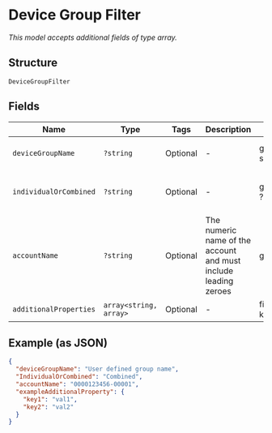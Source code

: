 
# Device Group Filter

*This model accepts additional fields of type array.*

## Structure

`DeviceGroupFilter`

## Fields

| Name | Type | Tags | Description | Getter | Setter |
|  --- | --- | --- | --- | --- | --- |
| `deviceGroupName` | `?string` | Optional | - | getDeviceGroupName(): ?string | setDeviceGroupName(?string deviceGroupName): void |
| `individualOrCombined` | `?string` | Optional | - | getIndividualOrCombined(): ?string | setIndividualOrCombined(?string individualOrCombined): void |
| `accountName` | `?string` | Optional | The numeric name of the account and must include leading zeroes | getAccountName(): ?string | setAccountName(?string accountName): void |
| `additionalProperties` | `array<string, array>` | Optional | - | findAdditionalProperty(string key): array | additionalProperty(string key, array value): void |

## Example (as JSON)

```json
{
  "deviceGroupName": "User defined group name",
  "IndividualOrCombined": "Combined",
  "accountName": "0000123456-00001",
  "exampleAdditionalProperty": {
    "key1": "val1",
    "key2": "val2"
  }
}
```

